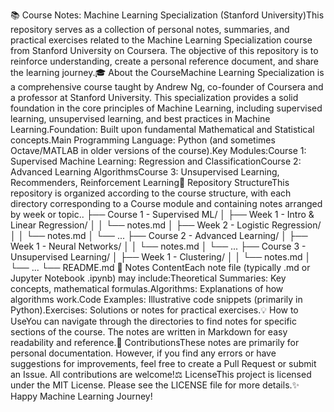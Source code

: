 📚 Course Notes: Machine Learning Specialization (Stanford University)This repository serves as a collection of personal notes, summaries, and practical exercises related to the Machine Learning Specialization course from Stanford University on Coursera. The objective of this repository is to reinforce understanding, create a personal reference document, and share the learning journey.🎓 About the CourseMachine Learning Specialization is a comprehensive course taught by Andrew Ng, co-founder of Coursera and a professor at Stanford University. This specialization provides a solid foundation in the core principles of Machine Learning, including supervised learning, unsupervised learning, and best practices in Machine Learning.Foundation: Built upon fundamental Mathematical and Statistical concepts.Main Programming Language: Python (and sometimes Octave/MATLAB in older versions of the course).Key Modules:Course 1: Supervised Machine Learning: Regression and ClassificationCourse 2: Advanced Learning AlgorithmsCourse 3: Unsupervised Learning, Recommenders, Reinforcement Learning📂 Repository StructureThis repository is organized according to the course structure, with each directory corresponding to a Course module and containing notes arranged by week or topic..
├── Course 1 - Supervised ML/
│   ├── Week 1 - Intro & Linear Regression/
│   │   └── notes.md
│   ├── Week 2 - Logistic Regression/
│   │   └── notes.md
│   └── ...
├── Course 2 - Advanced Learning/
│   ├── Week 1 - Neural Networks/
│   │   └── notes.md
│   └── ...
├── Course 3 - Unsupervised Learning/
│   ├── Week 1 - Clustering/
│   │   └── notes.md
│   └── ...
└── README.md
📝 Notes ContentEach note file (typically .md or Jupyter Notebook .ipynb) may include:Theoretical Summaries: Key concepts, mathematical formulas.Algorithms: Explanations of how algorithms work.Code Examples: Illustrative code snippets (primarily in Python).Exercises: Solutions or notes for practical exercises.💡 How to UseYou can navigate through the directories to find notes for specific sections of the course. The notes are written in Markdown for easy readability and reference.🤝 ContributionsThese notes are primarily for personal documentation. However, if you find any errors or have suggestions for improvements, feel free to create a Pull Request or submit an Issue. All contributions are welcome!⚖️ LicenseThis project is licensed under the MIT License. Please see the LICENSE file for more details.✨ Happy Machine Learning Journey!
